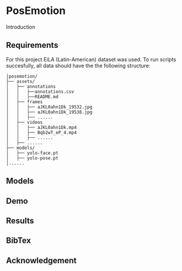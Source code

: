 # PosEmotion

Introduction

## Requirements
For this project EiLA (Latin-American) dataset was used. To run scripts succesfully, all data should have the the following structure:
```
│posemotion/
├── assets/
│   ├── annotations
│   │   ├──annotations.csv
│   │   ├──README.md
│   ├── frames
│   │   ├── aJKL0ahn1Dk_19532.jpg
│   │   ├── aJKL0ahn1Dk_19538.jpg
│   │   ├── ......
│   ├── videos
│   │   ├── aJKL0ahn1Dk.mp4
│   │   ├── Bqb2wT_eP_4.mp4
│   │   ├── ......
│   ├── ......
├── models/
│   ├── yolo-face.pt
│   ├── yolo-pose.pt
│......
```

## Models

## Demo

## Results

## BibTex

## Acknowledgement

